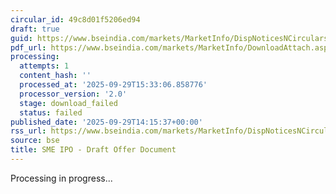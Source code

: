 ```yaml
---
circular_id: 49c8d01f5206ed94
draft: true
guid: https://www.bseindia.com/markets/MarketInfo/DispNoticesNCirculars.aspx?Noticeid={AF5B4992-9F77-4A0E-8A66-D1FCC0F0212B}&noticeno=20250929-74&dt=09/29/2025&icount=74&totcount=83&flag=0
pdf_url: https://www.bseindia.com/markets/MarketInfo/DownloadAttach.aspx?id=20250929-74&attachedId=
processing:
  attempts: 1
  content_hash: ''
  processed_at: '2025-09-29T15:33:06.858776'
  processor_version: '2.0'
  stage: download_failed
  status: failed
published_date: '2025-09-29T14:15:37+00:00'
rss_url: https://www.bseindia.com/markets/MarketInfo/DispNoticesNCirculars.aspx?Noticeid={AF5B4992-9F77-4A0E-8A66-D1FCC0F0212B}&noticeno=20250929-74&dt=09/29/2025&icount=74&totcount=83&flag=0
source: bse
title: SME IPO - Draft Offer Document
---
```


Processing in progress...
